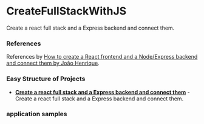 # CreateFullStackWithJS
Create a react full stack and a Express backend and connect them. 

### References 
 References by [How to create a React frontend and a Node/Express backend and connect them by João Henrique](https://medium.com/free-code-camp/create-a-react-frontend-a-node-express-backend-and-connect-them-together-c5798926047c).

### Easy Structure of Projects

* **[Create a react full stack and a Express backend and connect them](https://github.com/u0652804/CreateFullStackWithJS/tree/main/src)** - Create a react full stack and a Express backend and connect them. 
  
### application samples 
